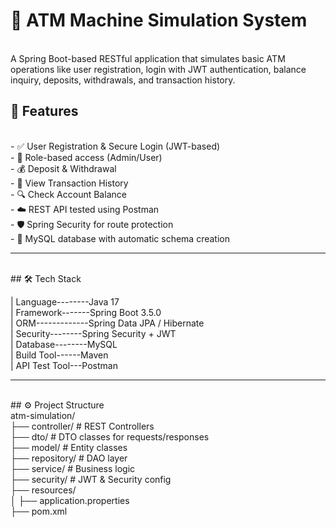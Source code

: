 # 🏧 ATM Machine Simulation System
<br>
A Spring Boot-based RESTful application that simulates basic ATM operations like user registration, login with JWT authentication, balance inquiry, deposits, withdrawals, and transaction history.
<br>


## 📌 Features
<br>
- ✅ User Registration & Secure Login (JWT-based)   <br>
- 🔐 Role-based access (Admin/User)                   <br>
- 💰 Deposit & Withdrawal                             <br>
- 📄 View Transaction History                           <br>
- 🔍 Check Account Balance                          <br>
- ☁️ REST API tested using Postman                   <br>
- 🛡️ Spring Security for route protection                <br>
- 🔄 MySQL database with automatic schema creation         <br>

---
<br> 
## 🛠️ Tech Stack
<br> 

| Language--------Java 17                           <br>
| Framework-------Spring Boot 3.5.0                   <br>
| ORM-------------Spring Data JPA / Hibernate         <br>
| Security--------Spring Security + JWT               <br>
| Database--------MySQL                               <br>
| Build Tool------Maven                               <br>
| API Test Tool---Postman                            <br>

---
<br>
## ⚙️ Project Structure
<br> 
atm-simulation/                                 <br>
├── controller/ # REST Controllers               <br>
├── dto/ # DTO classes for requests/responses        <br>
├── model/ # Entity classes                  <br>
├── repository/ # DAO layer                  <br>
├── service/ # Business logic                 <br>
├── security/ # JWT & Security config            <br>
├── resources/                                   <br>
│ ├── application.properties            <br>
├── pom.xml                                  <br>
